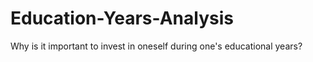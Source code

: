 # Education-Years-Analysis
Why is it important to invest in oneself during one's educational years?
